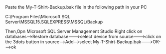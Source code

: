Paste the My-T-Shirt-Backup.bak file in the following path in your PC

C:\Program Files\Microsoft SQL Server\MSSQL15.SQLEXPRESS\MSSQL\Backup

Then,Opn Microsoft SQL Server Management Studio 
Right click on databases-->Restore database--->select device from source--->click on the 3dots button in source-->Add-->select My-T-Shirt-Backup.bak--->OK--->ok